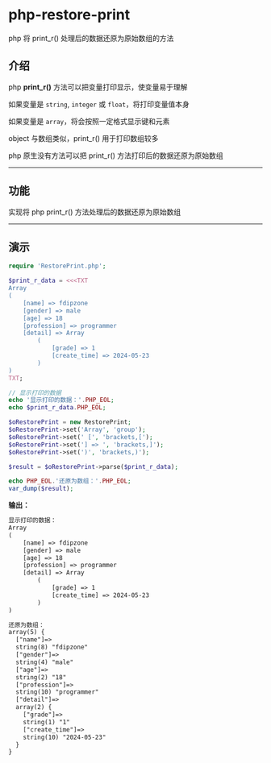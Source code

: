# php-restore-print

php 将 print_r() 处理后的数据还原为原始数组的方法

## 介绍

php **print_r()** 方法可以把变量打印显示，使变量易于理解

如果变量是 `string`, `integer` 或 `float`，将打印变量值本身

如果变量是 `array`，将会按照一定格式显示键和元素

object 与数组类似，print_r() 用于打印数组较多

php 原生没有方法可以把 print_r() 方法打印后的数据还原为原始数组

---

## 功能

实现将 php print_r() 方法处理后的数据还原为原始数组

---

## 演示

```php
require 'RestorePrint.php';

$print_r_data = <<<TXT
Array
(
    [name] => fdipzone
    [gender] => male
    [age] => 18
    [profession] => programmer
    [detail] => Array
        (
            [grade] => 1
            [create_time] => 2024-05-23
        )
)
TXT;

// 显示打印的数据
echo '显示打印的数据：'.PHP_EOL;
echo $print_r_data.PHP_EOL;

$oRestorePrint = new RestorePrint;
$oRestorePrint->set('Array', 'group');
$oRestorePrint->set(' [', 'brackets,[');
$oRestorePrint->set('] => ', 'brackets,]');
$oRestorePrint->set(')', 'brackets,)');

$result = $oRestorePrint->parse($print_r_data);

echo PHP_EOL.'还原为数组：'.PHP_EOL;
var_dump($result);
```

**输出：**

```txt
显示打印的数据：
Array
(
    [name] => fdipzone
    [gender] => male
    [age] => 18
    [profession] => programmer
    [detail] => Array
        (
            [grade] => 1
            [create_time] => 2024-05-23
        )
)

还原为数组：
array(5) {
  ["name"]=>
  string(8) "fdipzone"
  ["gender"]=>
  string(4) "male"
  ["age"]=>
  string(2) "18"
  ["profession"]=>
  string(10) "programmer"
  ["detail"]=>
  array(2) {
    ["grade"]=>
    string(1) "1"
    ["create_time"]=>
    string(10) "2024-05-23"
  }
}
```
